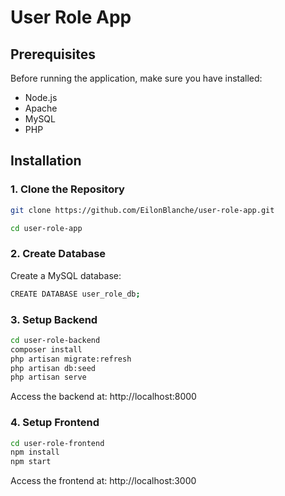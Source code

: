 # User Role App

## Prerequisites

Before running the application, make sure you have installed:

- Node.js
- Apache
- MySQL
- PHP

## Installation

### 1. Clone the Repository

```bash
git clone https://github.com/EilonBlanche/user-role-app.git
```
```bash
cd user-role-app
```
### 2. Create Database

Create a MySQL database:

```bash
CREATE DATABASE user_role_db;
```

### 3. Setup Backend

```bash
cd user-role-backend
composer install
php artisan migrate:refresh
php artisan db:seed
php artisan serve
```

Access the backend at: http://localhost:8000

### 4. Setup Frontend
```bash
cd user-role-frontend
npm install
npm start
```
Access the frontend at: http://localhost:3000
